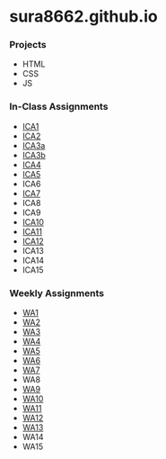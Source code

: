 # sura8662.github.io

### Projects
- HTML
- CSS
- JS

### In-Class Assignments
- [ICA1](https://docs.google.com/document/d/1cN7cFBf0bdsXWOqNzF33TDQ3SF6bgxWDFgg4klglmMI/edit?usp=sharing)
- [ICA2](https://docs.google.com/document/d/1mYTQ9S8UFY-YQizmKMlFNQxedMOU6a5hCQXeCZaATXk/edit?usp=sharing)
- [ICA3a](https://sura8662.github.io/ICA/ICA3a)
- [ICA3b](https://sura8662.github.io/ICA/ICA3b/ICA3b)
- [ICA4](https://sura8662.github.io/ICA/ICA4)
- [ICA5](https://sura8662.github.io/ICA/ICA5/ICA5)
- ICA6
- [ICA7](https://sura8662.github.io/ICA/ICA7)
- ICA8
- ICA9
- [ICA10](https://sura8662.github.io/ICA/ICA10)
- [ICA11](https://sura8662.github.io/ICA/ICA11)
- [ICA12](https://sura8662.github.io/ICA/ICA12)
- ICA13
- ICA14
- ICA15

### Weekly Assignments
- [WA1](https://sura8662.github.io/WA/WA1)
- [WA2](https://sura8662.github.io/WA/WA2)
- [WA3](https://sura8662.github.io/WA/WA3)
- [WA4](https://sura8662.github.io/WA/WA4)
- [WA5](https://sura8662.github.io/WA/WA5)
- [WA6](https://sura8662.github.io/WA/WA6/WA6)
- [WA7](https://sura8662.github.io/WA/WA7)
- WA8
- [WA9](https://sura8662.github.io/WA/WA9)
- [WA10](https://sura8662.github.io/WA/WA10)
- [WA11](https://sura8662.github.io/WA/WA11)
- [WA12](https://sura8662.github.io/WA/WA12)
- [WA13](https://sura8662.github.io/WA/WA13)
- WA14
- WA15